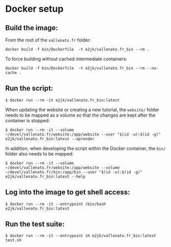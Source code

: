 Docker setup
============

Build the image:
----------------
From the root of the `vallenato.fr` folder:

`docker build -f bin/Dockerfile  -t e2jk/vallenato.fr_bin --rm .`

To force building without cached intermediate containers:

`docker build -f bin/Dockerfile  -t e2jk/vallenato.fr_bin --rm --no-cache .`

Run the script:
---------------
`$ docker run --rm -it e2jk/vallenato.fr_bin:latest`

When updating the website or creating a new tutorial, the `website/` folder needs to be mapped as a volume so that the changes are kept after the container is stopped:

`$ docker run --rm -it --volume ~/devel/vallenato.fr/website:/app/website --user "$(id -u):$(id -g)" e2jk/vallenato.fr_bin:latest --aprender`

In addition, when developing the script within the Docker container, the `bin/` folder also needs to be mapped:

`$ docker run --rm -it --volume ~/devel/vallenato.fr/website:/app/website --volume ~/devel/vallenato.fr/bin:/app/bin --user "$(id -u):$(id -g)" e2jk/vallenato.fr_bin:latest --help`

Log into the image to get shell access:
---------------------------------------
`$ docker run --rm -it --entrypoint /bin/bash e2jk/vallenato.fr_bin:latest`

Run the test suite:
-------------------
`$ docker run --rm -it --entrypoint sh e2jk/vallenato.fr_bin:latest test.sh`
